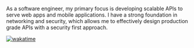 As a software engineer, my primary focus is developing scalable APIs to serve web apps and mobile applications. I have a strong foundation in networking and security, which allows me to effectively design production grade APIs with a security first approach.



[![wakatime](https://wakatime.com/badge/user/f6526134-0caa-49f4-a565-384bcda66e62.svg)](https://wakatime.com/@f6526134-0caa-49f4-a565-384bcda66e62)

